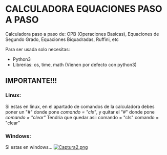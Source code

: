 # CALCULADORA EQUACIONES PASO A PASO
Calculadora paso a paso de: OPB (Operaciones Basicas), Equaciones de Segundo Grado, Equaciones Biquadradas, Ruffini, etc

Para ser usada solo necesitas:
* Python3
* Librerias: os, time, math (Vienen por defecto con python3)

## IMPORTANTE!!!
### Linux:
Si estas en linux, en el apartado de comandos de la calculadora debes poner un "#" donde pone _comando = "cls"_, y quitar el "#" donde pone _comando = "clear"_
Tendria que quedar asi:
comando = "cls"
comando = "clear"
### Windows:
   Si estas en windows...
[![Captura2.png](https://postimg.cc/4nLYZ4dC)](https://postimg.cc/CdLRWnwH)
